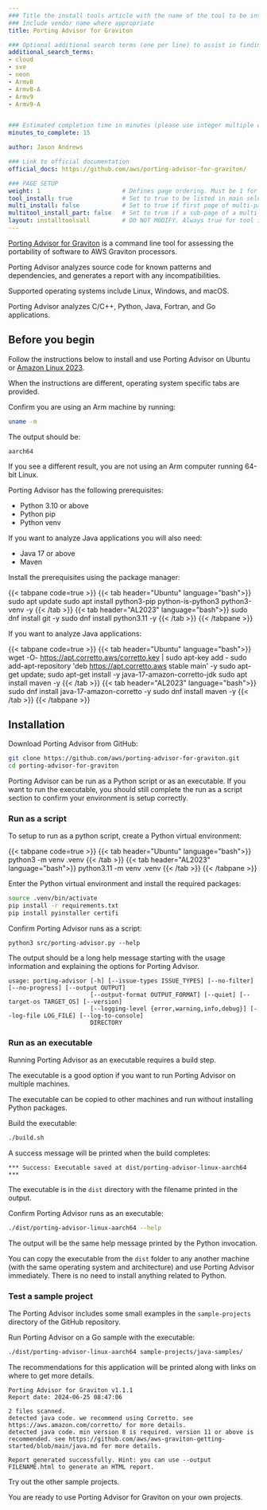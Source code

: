 ```yaml
---
### Title the install tools article with the name of the tool to be installed
### Include vendor name where appropriate
title: Porting Advisor for Graviton

### Optional additional search terms (one per line) to assist in finding the article
additional_search_terms:
- cloud
- sve
- neon
- Armv8
- Armv8-A
- Armv9
- Armv9-A


### Estimated completion time in minutes (please use integer multiple of 5)
minutes_to_complete: 15

author: Jason Andrews

### Link to official documentation
official_docs: https://github.com/aws/porting-advisor-for-graviton/

### PAGE SETUP
weight: 1                       # Defines page ordering. Must be 1 for first (or only) page.
tool_install: true              # Set to true to be listed in main selection page, else false
multi_install: false            # Set to true if first page of multi-page article, else false
multitool_install_part: false   # Set to true if a sub-page of a multi-page article, else false
layout: installtoolsall         # DO NOT MODIFY. Always true for tool install articles
---
```


[Porting Advisor for Graviton](https://github.com/aws/porting-advisor-for-graviton/) is a command line tool for assessing the portability of software to AWS Graviton processors. 

Porting Advisor analyzes source code for known patterns and dependencies, and generates a report with any incompatibilities.

Supported operating systems include Linux, Windows, and macOS. 

Porting Advisor analyzes C/C++, Python, Java, Fortran, and Go applications. 

## Before you begin

Follow the instructions below to install and use Porting Advisor on Ubuntu or [Amazon Linux 2023](https://aws.amazon.com/linux/amazon-linux-2023/). 

When the instructions are different, operating system specific tabs are provided. 

Confirm you are using an Arm machine by running:

```bash
uname -m
```

The output should be:

```output
aarch64
```

If you see a different result, you are not using an Arm computer running 64-bit Linux.

Porting Advisor has the following prerequisites: 
- Python 3.10 or above
- Python pip
- Python venv

If you want to analyze Java applications you will also need:
- Java 17 or above
- Maven

Install the prerequisites using the package manager:

{{< tabpane code=true >}}
  {{< tab header="Ubuntu" language="bash">}}
sudo apt update
sudo apt install python3-pip python-is-python3 python3-venv -y
  {{< /tab >}}
  {{< tab header="AL2023" language="bash">}}
sudo dnf install git -y
sudo dnf install python3.11 -y
  {{< /tab >}}
{{< /tabpane >}}

If you want to analyze Java applications:

{{< tabpane code=true >}}
  {{< tab header="Ubuntu" language="bash">}}
wget -O- https://apt.corretto.aws/corretto.key | sudo apt-key add - 
sudo add-apt-repository 'deb https://apt.corretto.aws stable main' -y
sudo apt-get update; sudo apt-get install -y java-17-amazon-corretto-jdk
sudo apt install maven -y
  {{< /tab >}}
  {{< tab header="AL2023" language="bash">}}
sudo dnf install java-17-amazon-corretto -y
sudo dnf install maven -y
  {{< /tab >}}
{{< /tabpane >}}

## Installation

Download Porting Advisor from GitHub:

```bash
git clone https://github.com/aws/porting-advisor-for-graviton.git
cd porting-advisor-for-graviton
```

Porting Advisor can be run as a Python script or as an executable. If you want to run the executable, you should still complete the run as a script section to confirm your environment is setup correctly.

### Run as a script

To setup to run as a python script, create a Python virtual environment:

{{< tabpane code=true >}}
  {{< tab header="Ubuntu" language="bash">}}
python3 -m venv .venv
  {{< /tab >}}
  {{< tab header="AL2023" language="bash">}}
python3.11 -m venv .venv
  {{< /tab >}}
{{< /tabpane >}}

Enter the Python virtual environment and install the required packages:

```bash
source .venv/bin/activate
pip install -r requirements.txt
pip install pyinstaller certifi
```

Confirm Porting Advisor runs as a script:

```console
python3 src/porting-advisor.py --help
```

The output should be a long help message starting with the usage information and explaining the options for Porting Advisor. 

```output
usage: porting-advisor [-h] [--issue-types ISSUE_TYPES] [--no-filter] [--no-progress] [--output OUTPUT]
                       [--output-format OUTPUT_FORMAT] [--quiet] [--target-os TARGET_OS] [--version]
                       [--logging-level {error,warning,info,debug}] [--log-file LOG_FILE] [--log-to-console]
                       DIRECTORY
```


### Run as an executable

Running Porting Advisor as an executable requires a build step. 

The executable is a good option if you want to run Porting Advisor on multiple machines. 

The executable can be copied to other machines and run without installing Python packages. 

Build the executable:

```bash
./build.sh
```

A success message will be printed when the build completes:

```output
*** Success: Executable saved at dist/porting-advisor-linux-aarch64 ***
```

The executable is in the `dist` directory with the filename printed in the output. 

Confirm Porting Advisor runs as an executable:

```bash
./dist/porting-advisor-linux-aarch64 --help
```

The output will be the same help message printed by the Python invocation.

You can copy the executable from the `dist` folder to any another machine (with the same operating system and architecture) and use Porting Advisor immediately. There is no need to install anything related to Python.

### Test a sample project

The Porting Advisor includes some small examples in the `sample-projects` directory of the GitHub repository. 

Run Porting Advisor on a Go sample with the executable:

```bash
./dist/porting-advisor-linux-aarch64 sample-projects/java-samples/
```

The recommendations for this application will be printed along with links on where to get more details.

```output
Porting Advisor for Graviton v1.1.1
Report date: 2024-06-25 08:47:06

2 files scanned.
detected java code. we recommend using Corretto. see https://aws.amazon.com/corretto/ for more details.
detected java code. min version 8 is required. version 11 or above is recommended. see https://github.com/aws/aws-graviton-getting-started/blob/main/java.md for more details.

Report generated successfully. Hint: you can use --output FILENAME.html to generate an HTML report.
```

Try out the other sample projects. 

You are ready to use Porting Advisor for Graviton on your own projects.

